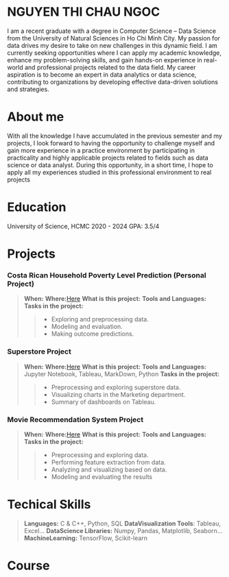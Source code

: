 # NGUYEN THI CHAU NGOC
I am a recent graduate with a degree in Computer Science – Data Science from the University of Natural Sciences in Ho Chi Minh City. My passion for data drives my desire to take on new challenges in this dynamic field. I am currently seeking opportunities where I can apply my academic knowledge, enhance my problem-solving skills, and gain hands-on experience in real-world and professional projects related to the data field.
My career aspiration is to become an expert in data analytics or data science, contributing to organizations by developing effective data-driven solutions and strategies.

# About me
With all the knowledge I have accumulated in the previous semester and my projects, I look forward to having the opportunity to challenge myself and gain more experience in a practice environment by participating in practicality and highly applicable projects related to fields such as data science or data analyst. During this opportunity, in a short time, I hope to apply all my experiences studied in this professional environment to real projects
# Education
University of Science, HCMC<space><space>
2020 - 2024<space><space>
GPA: 3.5/4

# Projects
### Costa Rican Household Poverty Level Prediction (Personal Project)
> **When:**
> **Where:**[Here](https://www.kaggle.com/code/ngocnguyen2912/costarica-seminar13)
> **What is this project:**
> **Tools and Languages:**
> **Tasks in the project:**
> > - Exploring and preprocessing data.
> > - Modeling and evaluation.
> > - Making outcome predictions.

### Superstore Project
> **When:**
> **Where:**[Here](https://github.com/NgocNguyen2912/DVFP_clone)
> **What is this project:**
> **Tools and Languages:**  Jupyter Notebook, Tableau, MarkDown, Python
> **Tasks in the project:**
> > - Preprocessing and exploring superstore data.
> > - Visualizing charts in the Marketing department.
> > - Summary of dashboards on Tableau.
### Movie Recommendation System Project
> **When:**
> **Where:**[Here](https://github.com/nguyenthichaungoc/Recommender_System_Project)
> **What is this project:**
> **Tools and Languages:**
> **Tasks in the project:**
> > - Preprocessing and exploring data.
> > - Performing feature extraction from data.
> > - Analyzing and visualizing based on data.
> > - Modeling and evaluating the results
# Techical Skills
> **Languages:** C & C++, Python, SQL
> **DataVisualization Tools**: Tableau, Excel...
> **DataScience Libraries:** Numpy, Pandas, Matplotlib, Seaborn...
> **MachineLearning:** TensorFlow, Scikit-learn

# Course



